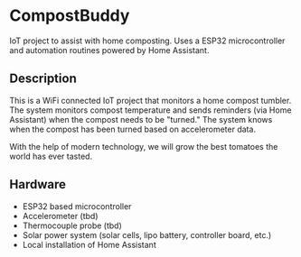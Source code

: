 # CompostBuddy

IoT project to assist with home composting. Uses a ESP32 microcontroller and automation routines powered by Home Assistant.

## Description

This is a WiFi connected IoT project that monitors a home compost tumbler. The system monitors compost temperature and sends reminders (via Home Assistant) when the compost needs to be "turned." The system knows when the compost has been turned based on accelerometer data.

With the help of modern technology, we will grow the best tomatoes the world has ever tasted.

## Hardware
- ESP32 based microcontroller
- Accelerometer (tbd)
- Thermocouple probe (tbd)
- Solar power system (solar cells, lipo battery, controller board, etc.)
- Local installation of Home Assistant
